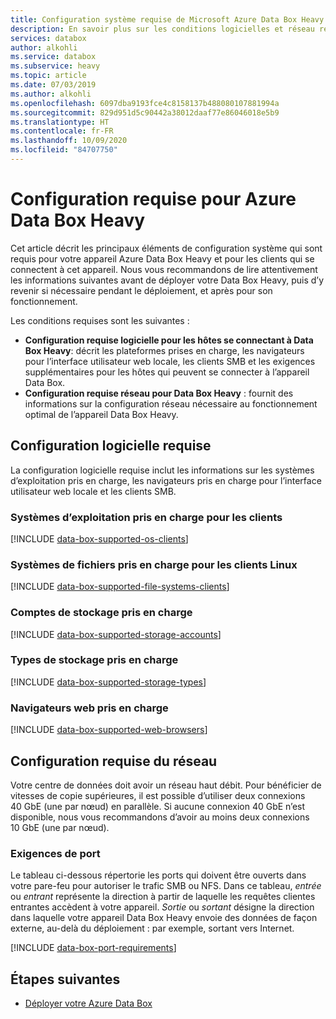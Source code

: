```yaml
---
title: Configuration système requise de Microsoft Azure Data Box Heavy | Microsoft Docs
description: En savoir plus sur les conditions logicielles et réseau requises pour votre solution Azure Data Box Heavy
services: databox
author: alkohli
ms.service: databox
ms.subservice: heavy
ms.topic: article
ms.date: 07/03/2019
ms.author: alkohli
ms.openlocfilehash: 6097dba9193fce4c8158137b488080107881994a
ms.sourcegitcommit: 829d951d5c90442a38012daaf77e86046018e5b9
ms.translationtype: HT
ms.contentlocale: fr-FR
ms.lasthandoff: 10/09/2020
ms.locfileid: "84707750"
---
```

# <a name="azure-data-box-heavy-system-requirements"></a>Configuration requise pour Azure Data Box Heavy

Cet article décrit les principaux éléments de configuration système qui sont requis pour votre appareil Azure Data Box Heavy et pour les clients qui se connectent à cet appareil. Nous vous recommandons de lire attentivement les informations suivantes avant de déployer votre Data Box Heavy, puis d’y revenir si nécessaire pendant le déploiement, et après pour son fonctionnement.

Les conditions requises sont les suivantes :

* **Configuration requise logicielle pour les hôtes se connectant à Data Box Heavy**: décrit les plateformes prises en charge, les navigateurs pour l’interface utilisateur web locale, les clients SMB et les exigences supplémentaires pour les hôtes qui peuvent se connecter à l’appareil Data Box.
* **Configuration requise réseau pour Data Box Heavy** : fournit des informations sur la configuration réseau nécessaire au fonctionnement optimal de l’appareil Data Box Heavy.

## <a name="software-requirements"></a>Configuration logicielle requise

La configuration logicielle requise inclut les informations sur les systèmes d’exploitation pris en charge, les navigateurs pris en charge pour l’interface utilisateur web locale et les clients SMB.

### <a name="supported-operating-systems-for-clients"></a>Systèmes d’exploitation pris en charge pour les clients

[!INCLUDE [data-box-supported-os-clients](../../includes/data-box-supported-os-clients.md)]

### <a name="supported-file-systems-for-linux-clients"></a>Systèmes de fichiers pris en charge pour les clients Linux

[!INCLUDE [data-box-supported-file-systems-clients](../../includes/data-box-supported-file-systems-clients.md)]

### <a name="supported-storage-accounts"></a>Comptes de stockage pris en charge

[!INCLUDE [data-box-supported-storage-accounts](../../includes/data-box-supported-storage-accounts.md)]

### <a name="supported-storage-types"></a>Types de stockage pris en charge

[!INCLUDE [data-box-supported-storage-types](../../includes/data-box-supported-storage-types.md)]

### <a name="supported-web-browsers"></a>Navigateurs web pris en charge

[!INCLUDE [data-box-supported-web-browsers](../../includes/data-box-supported-web-browsers.md)]

## <a name="networking-requirements"></a>Configuration requise du réseau

Votre centre de données doit avoir un réseau haut débit. Pour bénéficier de vitesses de copie supérieures, il est possible d’utiliser deux connexions 40 GbE (une par nœud) en parallèle. Si aucune connexion 40 GbE n’est disponible, nous vous recommandons d’avoir au moins deux connexions 10 GbE (une par nœud).

### <a name="port-requirements"></a>Exigences de port

Le tableau ci-dessous répertorie les ports qui doivent être ouverts dans votre pare-feu pour autoriser le trafic SMB ou NFS. Dans ce tableau, *entrée* ou *entrant* représente la direction à partir de laquelle les requêtes clientes entrantes accèdent à votre appareil. *Sortie* ou *sortant* désigne la direction dans laquelle votre appareil Data Box Heavy envoie des données de façon externe, au-delà du déploiement : par exemple, sortant vers Internet.

[!INCLUDE [data-box-port-requirements](../../includes/data-box-port-requirements.md)]

## <a name="next-steps"></a>Étapes suivantes

* [Déployer votre Azure Data Box](data-box-deploy-ordered.md)
